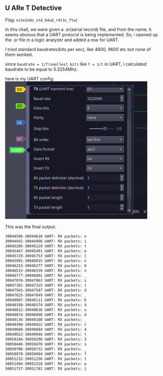 ## U ARe T Detective

Flag: ```nite{n0n_std_b4ud_r4t3s_ftw}```

In this chall, we were given a .sr(serial record) file, and from the name, it seems obvious that a UART protocol is being implemented. 
So, i opened up the .sr file in a logic analyzer and added a row for UART. 

I tried standard baudrates(bits per sec), like 4800, 9600 etc but none of them worked.

since ```baudrate = 1/T(smallest bit)``` like ```f = 1/t``` in UART, i calculated baudrate to be equal to 5.3254Mhz.

here is my UART config.
![alt text](assets/UART.png)

This was the final output.
```
30044586-30044610 UART: RX packets: n
30044942-30044966 UART: RX packets: i
30045205-30045229 UART: RX packets: t
30045467-30045491 UART: RX packets: e
30045729-30045753 UART: RX packets: {
30045991-30046015 UART: RX packets: n
30046253-30046277 UART: RX packets: 0
30046515-30046539 UART: RX packets: n
30046777-30046801 UART: RX packets: _
30047039-30047063 UART: RX packets: s
30047301-30047325 UART: RX packets: t
30047563-30047587 UART: RX packets: d
30047825-30047849 UART: RX packets: _
30048087-30048111 UART: RX packets: b
30048350-30048374 UART: RX packets: 4
30048612-30048636 UART: RX packets: u
30048874-30048898 UART: RX packets: d
30049136-30049160 UART: RX packets: _
30049398-30049422 UART: RX packets: r
30049660-30049684 UART: RX packets: 4
30049922-30049946 UART: RX packets: t
30050184-30050208 UART: RX packets: 3
30050446-30050470 UART: RX packets: s
30050708-30050732 UART: RX packets: _
30050970-30050994 UART: RX packets: f
30051232-30051256 UART: RX packets: t
30051494-30051518 UART: RX packets: w
30051757-30051781 UART: RX packets: }
```

